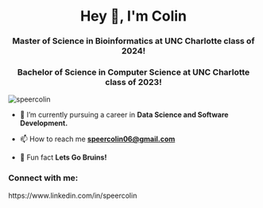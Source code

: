 <h1 align="center">Hey 👋, I'm Colin</h1>
<h3 align="center">Master of Science in Bioinformatics at UNC Charlotte class of 2024!</h3>
<h3 align="center">Bachelor of Science in Computer Science at UNC Charlotte class of 2023!</h3>

<p align="left"> <img src="https://komarev.com/ghpvc/?username=speercolin&label=Profile%20views&color=0e75b6&style=flat" alt="speercolin" /> </p>

- 🌱 I’m currently pursuing a career in **Data Science and Software Development.**

- 📫 How to reach me **speercolin06@gmail.com**

- 🐻 Fun fact **Lets Go Bruins!**

<h3 align="left">Connect with me:</h3>
<p align="left">
https://www.linkedin.com/in/speercolin
</p>
